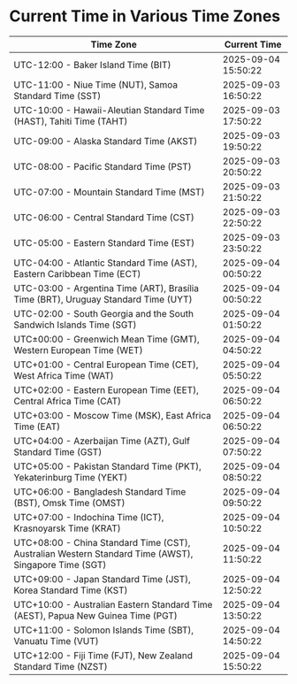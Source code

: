 # Current Time in Various Time Zones

| Time Zone | Current Time |
|-----------|--------------|
| UTC-12:00 - Baker Island Time (BIT) | 2025-09-04 15:50:22 |
| UTC-11:00 - Niue Time (NUT), Samoa Standard Time (SST) | 2025-09-03 16:50:22 |
| UTC-10:00 - Hawaii-Aleutian Standard Time (HAST), Tahiti Time (TAHT) | 2025-09-03 17:50:22 |
| UTC-09:00 - Alaska Standard Time (AKST) | 2025-09-03 19:50:22 |
| UTC-08:00 - Pacific Standard Time (PST) | 2025-09-03 20:50:22 |
| UTC-07:00 - Mountain Standard Time (MST) | 2025-09-03 21:50:22 |
| UTC-06:00 - Central Standard Time (CST) | 2025-09-03 22:50:22 |
| UTC-05:00 - Eastern Standard Time (EST) | 2025-09-03 23:50:22 |
| UTC-04:00 - Atlantic Standard Time (AST), Eastern Caribbean Time (ECT) | 2025-09-04 00:50:22 |
| UTC-03:00 - Argentina Time (ART), Brasília Time (BRT), Uruguay Standard Time (UYT) | 2025-09-04 00:50:22 |
| UTC-02:00 - South Georgia and the South Sandwich Islands Time (SGT) | 2025-09-04 01:50:22 |
| UTC±00:00 - Greenwich Mean Time (GMT), Western European Time (WET) | 2025-09-04 04:50:22 |
| UTC+01:00 - Central European Time (CET), West Africa Time (WAT) | 2025-09-04 05:50:22 |
| UTC+02:00 - Eastern European Time (EET), Central Africa Time (CAT) | 2025-09-04 06:50:22 |
| UTC+03:00 - Moscow Time (MSK), East Africa Time (EAT) | 2025-09-04 06:50:22 |
| UTC+04:00 - Azerbaijan Time (AZT), Gulf Standard Time (GST) | 2025-09-04 07:50:22 |
| UTC+05:00 - Pakistan Standard Time (PKT), Yekaterinburg Time (YEKT) | 2025-09-04 08:50:22 |
| UTC+06:00 - Bangladesh Standard Time (BST), Omsk Time (OMST) | 2025-09-04 09:50:22 |
| UTC+07:00 - Indochina Time (ICT), Krasnoyarsk Time (KRAT) | 2025-09-04 10:50:22 |
| UTC+08:00 - China Standard Time (CST), Australian Western Standard Time (AWST), Singapore Time (SGT) | 2025-09-04 11:50:22 |
| UTC+09:00 - Japan Standard Time (JST), Korea Standard Time (KST) | 2025-09-04 12:50:22 |
| UTC+10:00 - Australian Eastern Standard Time (AEST), Papua New Guinea Time (PGT) | 2025-09-04 13:50:22 |
| UTC+11:00 - Solomon Islands Time (SBT), Vanuatu Time (VUT) | 2025-09-04 14:50:22 |
| UTC+12:00 - Fiji Time (FJT), New Zealand Standard Time (NZST) | 2025-09-04 15:50:22 |
